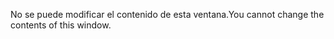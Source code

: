 <span data-ttu-id="06813-101">No se puede modificar el contenido de esta ventana.</span><span class="sxs-lookup"><span data-stu-id="06813-101">You cannot change the contents of this window.</span></span>